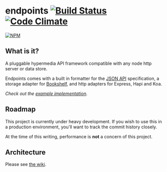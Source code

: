 # endpoints [![Build Status](https://secure.travis-ci.org/endpoints/endpoints.svg)](http://travis-ci.org/endpoints/endpoints) [![Code Climate](https://codeclimate.com/github/endpoints/endpoints/badges/gpa.svg)](https://codeclimate.com/github/endpoints/endpoints)

[![NPM](https://nodei.co/npm/endpoints.png)](https://nodei.co/npm/endpoints/)

## What is it?
A pluggable hypermedia API framework compatible with any node http server or
data store.

Endpoints comes with a built in formatter for the [JSON API](http://jsonapi.org)
specification, a storage adapter for [Bookshelf](http://bookshelfjs.org/), and
http adapters for Express, Hapi and Koa.

*Check out the [example implementation](https://github.com/endpoints/example).*

## Roadmap
This project is currently under heavy development. If you wish to use this in a
production environment, you'll want to track the commit history closely.

At the time of this writing, performance is **not** a concern of this project.

## Architecture
Please see [the wiki](https://github.com/endpoints/endpoints/wiki).
